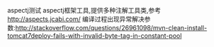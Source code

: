 aspectj测试
aspectj框架工具,提供多种注解工具类,参考 http://aspects.jcabi.com/
编译过程出现异常解决参数:http://stackoverflow.com/questions/26961098/mvn-clean-install-tomcat7deploy-fails-with-invalid-byte-tag-in-constant-pool
